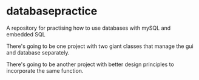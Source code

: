 # databasepractice
A repository for practising how to use databases with mySQL and embedded SQL

There's going to be one project with two giant classes that manage the gui and database separately.

There's going to be another project with better design principles to incorporate the same function.
